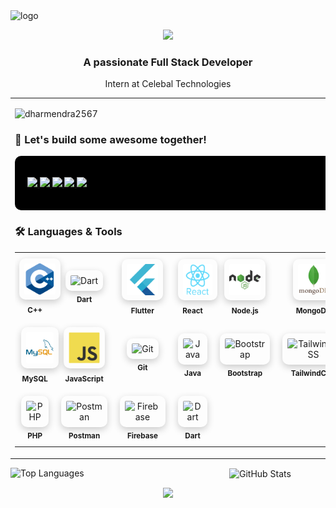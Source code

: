 
<img src="https://www.shutterstock.com/shutterstock/videos/1093339649/thumb/5.jpg?ip=x480" alt="logo" style="width:1000px; height:300px;">
	<p align="center">
  <a href="https://github.com/dharmendra2567">
    <img src="https://readme-typing-svg.herokuapp.com?font=Fira+Code&size=25&pause=1000&center=true&width=435&lines=Hi%F0%9F%91%8B%2C+I'm+Dharmendra+Sah;A+Full+Stack+Developer"/>
  </a>
</p>
<h3 align="center">A passionate Full Stack Developer</h3>
<p align="center">Intern at Celebal Technologies</p>
<table width="100% style="border:none">
  <tr>
    <td valign="top" width="60%">
      <p align="left">
        <img src="https://komarev.com/ghpvc/?username=dharmendra2567&label=Profile%20views&color=0e75b6&style=flat" alt="dharmendra2567" />
      </p>
      <h3 align="left">🤝 Let's build some awesome together!</h3>
      <div style="background-color:#000; padding:20px; border-radius:10px;">
        <p>
          <a href="mailto:dharmendrasahteli23@gmail.com" target="_blank">
            <img src="https://img.shields.io/badge/-Gmail-black?style=for-the-badge&logo=gmail&logoColor=white" />
          </a>
          <a href="https://www.linkedin.com/in/dharmendra-prasad-sah-b46340254/" target="_blank">
            <img src="https://img.shields.io/badge/-LinkedIn-black?style=for-the-badge&logo=linkedin&logoColor=white" />
          </a>
          <a href="https://twitter.com/dharmen78931484" target="_blank">
            <img src="https://img.shields.io/badge/-Twitter-black?style=for-the-badge&logo=twitter&logoColor=white" />
          </a>
          <a href="https://instagram.com/_dear_dharmendra" target="_blank">
            <img src="https://img.shields.io/badge/-Instagram-black?style=for-the-badge&logo=instagram&logoColor=white" />
          </a>
		 <a href="https://dharmendrasah.netlify.app/" target="_blank">
      <img src="https://img.shields.io/badge/-Portfolio-black?style=for-the-badge&logo=firefox-browser&logoColor=white" />
    </a>
        </p>
      </div>
<!--      language tools -->
	    <h3 align="left">🛠️ Languages & Tools</h3>

<div align="center">
  <table>
    <tr>
      <td align="center" style="padding: 10;">
        <img src="https://raw.githubusercontent.com/devicons/devicon/master/icons/cplusplus/cplusplus-original.svg" alt="C++" width="50" height="50" style="box-shadow: 0 4px 12px rgba(0,0,0,0.2); border-radius: 10px; padding: 8px;" />
        <br/><sub><b>C++</b></sub>
      </td>
      <td align="center" style="padding: 10px;">
        <img src="https://www.vectorlogo.zone/logos/dartlang/dartlang-icon.svg" alt="Dart" width="50" height="50" style="box-shadow: 0 4px 12px rgba(0,0,0,0.2); border-radius: 10px; padding: 8px;" />
        <br/><sub><b>Dart</b></sub>
      </td>
      <td align="center" style="padding: 10px;">
        <img src="https://raw.githubusercontent.com/devicons/devicon/master/icons/flutter/flutter-original.svg" alt="Flutter" width="50" height="50" style="box-shadow: 0 4px 12px rgba(0,0,0,0.2); border-radius: 10px; padding: 8px;" />
        <br/><sub><b>Flutter</b></sub>
      </td>
      <td align="center" style="padding: 10px;">
        <img src="https://raw.githubusercontent.com/devicons/devicon/master/icons/react/react-original-wordmark.svg" alt="React" width="50" height="50" style="box-shadow: 0 4px 12px rgba(0,0,0,0.2); border-radius: 10px; padding: 8px;" />
        <br/><sub><b>React</b></sub>
      </td>
      <td align="center" style="padding: 10px;">
        <img src="https://raw.githubusercontent.com/devicons/devicon/master/icons/nodejs/nodejs-original-wordmark.svg" alt="Node.js" width="50" height="50" style="box-shadow: 0 4px 12px rgba(0,0,0,0.2); border-radius: 10px; padding: 8px;" />
        <br/><sub><b>Node.js</b></sub>
      </td>
      <td align="center" style="padding: 10px;">
        <img src="https://raw.githubusercontent.com/devicons/devicon/master/icons/mongodb/mongodb-original-wordmark.svg" alt="MongoDB" width="50" height="50" style="box-shadow: 0 4px 12px rgba(0,0,0,0.2); border-radius: 10px; padding: 8px;" />
        <br/><sub><b>MongoDB</b></sub>
      </td>
	      </tr>
    <tr>
      <td align="center" style="padding: 10px;">
        <img src="https://raw.githubusercontent.com/devicons/devicon/master/icons/mysql/mysql-original-wordmark.svg" alt="MySQL" width="50" height="50" style="box-shadow: 0 4px 12px rgba(0,0,0,0.2); border-radius: 10px; padding: 8px;" />
        <br/><sub><b>MySQL</b></sub>
      </td>
      <td align="center" style="padding: 10px;">
        <img src="https://raw.githubusercontent.com/devicons/devicon/master/icons/javascript/javascript-original.svg" alt="JavaScript" width="50" height="50" style="box-shadow: 0 4px 12px rgba(0,0,0,0.2); border-radius: 10px; padding: 8px;" />
        <br/><sub><b>JavaScript</b></sub>
      </td>

  <td align="center" style="padding: 10px;">
    <img src="https://git-scm.com/images/logos/downloads/Git-Icon-1788C.png" alt="Git" width="50" height="50" style="box-shadow: 0 4px 12px rgba(0,0,0,0.2); border-radius: 10px; padding: 8px;" />
    <br/><sub><b>Git</b></sub>
  </td>
  <td align="center" style="padding: 10px;">
    <img src="https://cdn-icons-png.flaticon.com/512/226/226777.png" alt="Java" width="50" height="50" style="box-shadow: 0 4px 12px rgba(0,0,0,0.2); border-radius: 10px; padding: 8px;" />
    <br/><sub><b>Java</b></sub>
  </td>
  <td align="center" style="padding: 10px;">
    <img src="https://getbootstrap.com/docs/5.3/assets/brand/bootstrap-logo-shadow.png" alt="Bootstrap" width="50" height="50" style="box-shadow: 0 4px 12px rgba(0,0,0,0.2); border-radius: 10px; padding: 8px;" />
    <br/><sub><b>Bootstrap</b></sub>
  </td>
  <td align="center" style="padding: 10px;">
    <img src="https://upload.wikimedia.org/wikipedia/commons/d/d5/Tailwind_CSS_Logo.svg" alt="TailwindCSS" width="50" height="50" style="box-shadow: 0 4px 12px rgba(0,0,0,0.2); border-radius: 10px; padding: 8px;" />
    <br/><sub><b>TailwindCSS</b></sub>
  </td>
  </tr>
  <tr>
  <td align="center" style="padding: 10px;">
    <img src="https://cdn-icons-png.flaticon.com/512/919/919830.png" alt="PHP" width="50" height="50" style="box-shadow: 0 4px 12px rgba(0,0,0,0.2); border-radius: 10px; padding: 8px;" />
    <br/><sub><b>PHP</b></sub>
  </td>
  <td align="center" style="padding: 10px;">
    <img src="https://www.vectorlogo.zone/logos/getpostman/getpostman-icon.svg" alt="Postman" width="50" height="50" style="box-shadow: 0 4px 12px rgba(0,0,0,0.2); border-radius: 10px; padding: 8px;" />
    <br/><sub><b>Postman</b></sub>
  </td>
  <td align="center" style="padding: 10px;">
    <img src="https://www.vectorlogo.zone/logos/firebase/firebase-icon.svg" alt="Firebase" width="50" height="50" style="box-shadow: 0 4px 12px rgba(0,0,0,0.2); border-radius: 10px; padding: 8px;" />
    <br/><sub><b>Firebase</b></sub>
  </td>
  <td align="center" style="padding: 10px;">
    <img src="https://cdn.worldvectorlogo.com/logos/dart.svg" alt="Dart" width="50" height="50" style="box-shadow: 0 4px 12px rgba(0,0,0,0.2); border-radius: 10px; padding: 8px;" />
    <br/><sub><b>Dart</b></sub>
  </td>
</tr>
</tr>
    </tr>
  </table>
</div>
    </td>
    <td align="center" valign="center">
      <img src="https://media.giphy.com/media/qgQUggAC3Pfv687qPC/giphy.gif" width="100%" height="500" alt="Coding GIF" />
    </td>
  </tr>
</table>


<p>
  <img align="left" width="350" src="https://github-readme-stats.vercel.app/api/top-langs?username=dharmendra2567&show_icons=true&locale=en&layout=compact" alt="Top Languages" />
</p>

<p>
  <img align="center" widthh="350"  src="https://github-readme-stats.vercel.app/api?username=dharmendra2567&show_icons=true&locale=en" alt="GitHub Stats" />
</p>





<p align="center">
  <img src="https://github-profile-summary-cards.vercel.app/api/cards/profile-details?username=dharmendra2567&theme=github_dark" />
</p>





	 
